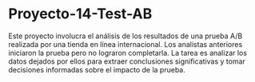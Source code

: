 # Proyecto-14-Test-AB
Este proyecto involucra el análisis de los resultados de una prueba A/B realizada por una tienda en línea internacional. Los analistas anteriores iniciaron la prueba pero no lograron completarla. La tarea es analizar los datos dejados por ellos para extraer conclusiones significativas y tomar decisiones informadas sobre el impacto de la prueba.
